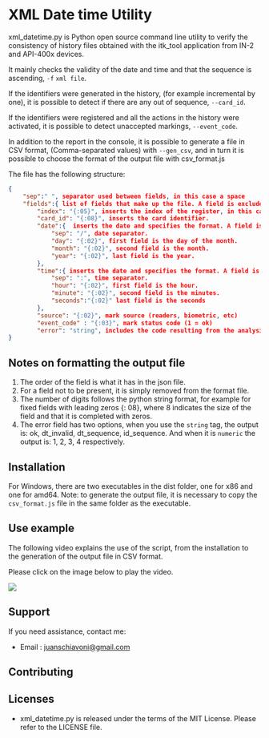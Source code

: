 XML Date time Utility
====


xml_datetime.py is Python open source command line utility to verify the consistency of history files obtained with the itk_tool application from IN-2 and API-400x devices.

It mainly checks the validity of the date and time and that the sequence is ascending, `-f`  `xml file`.

If the identifiers were generated in the history, (for example incremental by one), it is possible to detect if there are any out of sequence, `--card_id`.

If the identifiers were registered and all the actions in the history were activated, it is possible to detect unaccepted markings, `--event_code`.

In addition to the report in the console, it is possible to generate a file in CSV format, (Comma-separated values) with `--gen_csv`, and in turn it is possible to choose the format of the output file with csv_format.js

The file has the following structure:
```json
{
    "sep":" ", separator used between fields, in this case a space
    "fields":{ list of fields that make up the file. A field is excluded by removing it
        "index": "{:05}", inserts the index of the register, in this case 10 fixed digits.
        "card_id": "{:08}", inserts the card identifier.
        "date":{  inserts the date and specifies the format. A field is excluded by removing it.
            "sep": "/", date separator.
            "day": "{:02}", first field is the day of the month.
            "month": "{:02}", second field is the month.
            "year": "{:02}", last field is the year.
        },
        "time":{ inserts the date and specifies the format. A field is excluded by removing it.
            "sep": ":", time separator.
            "hour": "{:02}", first field is the hour.
            "minute": "{:02}", second field is the minutes.
            "seconds":"{:02}" last field is the seconds
        },
        "source": "{:02}", mark source (readers, biometric, etc)
        "event_code" : "{:03}", mark status code (1 = ok)
        "error": "string", includes the code resulting from the analysis in string format. (ok, dt_invalid, dt_sequence, id_sequence)
}
```
Notes on formatting the output file
-----------------------------------
1) The order of the field is what it has in the json file.
2) For a field not to be present, it is simply removed from the format file.
3) The number of digits follows the python string format, for example for fixed fields with leading zeros {: 08}, where 8 indicates the size of the field and that it is completed with zeros.
4) The error field has two options, when you use the `string` tag, the output is: ok, dt_invalid, dt_sequence, id_sequence. And when it is `numeric` the output is: 1, 2, 3, 4 respectively.


Installation
------------
For Windows, there are two executables in the dist folder, one for x86 and one for amd64.
Note: to generate the output file, it is necessary to copy the `csv_format.js` file in the same folder as the executable.

Use example
-----------
The following video explains the use of the script, from the installation to the generation of the output file in CSV format.

Please click on the image below to play the video.

[![](http://img.youtube.com/vi/iT9TkP93-aU/0.jpg)](http://www.youtube.com/watch?v=iT9TkP93-aU "xml date time parser")

Support
-------

If you need assistance, contact me:

* Email      : juanschiavoni@gmail.com


Contributing
------------


Licenses
--------

- xml_datetime.py is released under the terms of the MIT License. Please refer to the
  LICENSE file.


